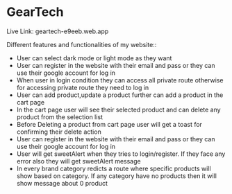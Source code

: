 # GearTech

Live Link: geartech-e9eeb.web.app

Different features and functionalities of my website::

- User can select dark mode or light mode as they want
- User can register in the website with their email and pass or they can use their google account for log in
- When user in login condition they can access all private route otherwise for accessing private route they need to log in
- User can add product,update a product further can add a product in the cart page
- In the cart page user will see their selected product and can delete any product from the selection list
- Before Deleting a product from cart page user will get a toast for confirming their delete action
- User can register in the website with their email and pass or they can use their google account for log in
- User will get sweetAlert when they tries to login/register. If they face any error also they will get sweetAlert message
- In every brand category redicts a route where specific products will show based on category. If any category have no products then it will show message about 0 product
